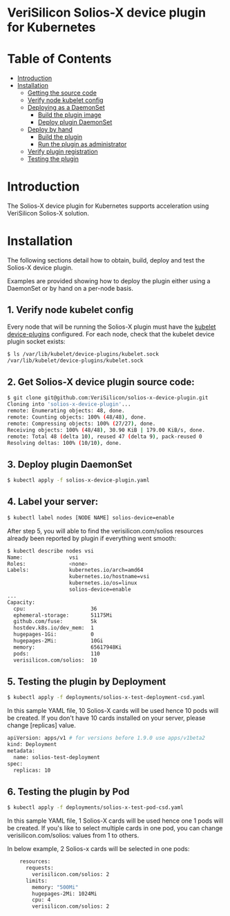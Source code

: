 # VeriSilicon Solios-X device plugin for Kubernetes

# Table of Contents

* [Introduction](#introduction)
* [Installation](#installation)
    * [Getting the source code](#getting-the-source-code)
    * [Verify node kubelet config](#verify-node-kubelet-config)
    * [Deploying as a DaemonSet](#deploying-as-a-daemonset)
        * [Build the plugin image](#build-the-plugin-image)
        * [Deploy plugin DaemonSet](#deploy-plugin-daemonset)
    * [Deploy by hand](#deploy-by-hand)
        * [Build the plugin](#build-the-plugin)
        * [Run the plugin as administrator](#run-the-plugin-as-administrator)
    * [Verify plugin registration](#verify-plugin-registration)
    * [Testing the plugin](#testing-the-plugin)

# Introduction

The Solios-X device plugin for Kubernetes supports acceleration using VeriSilicon Solios-X solution.

# Installation

The following sections detail how to obtain, build, deploy and test the Solios-X device plugin.

Examples are provided showing how to deploy the plugin either using a DaemonSet or by hand on a per-node basis.

## 1. Verify node kubelet config

Every node that will be running the Solios-X plugin must have the
[kubelet device-plugins](https://kubernetes.io/docs/concepts/extend-kubernetes/compute-storage-net/device-plugins/)
configured. For each node, check that the kubelet device plugin socket exists:

```bash
$ ls /var/lib/kubelet/device-plugins/kubelet.sock
/var/lib/kubelet/device-plugins/kubelet.sock
```

## 2. Get Solios-X device plugin source code:

```bash
$ git clone git@github.com:VeriSilicon/solios-x-device-plugin.git
Cloning into 'solios-x-device-plugin'...
remote: Enumerating objects: 48, done.
remote: Counting objects: 100% (48/48), done.
remote: Compressing objects: 100% (27/27), done.
Receiving objects: 100% (48/48), 30.90 KiB | 179.00 KiB/s, done.
remote: Total 48 (delta 10), reused 47 (delta 9), pack-reused 0
Resolving deltas: 100% (10/10), done.
```

## 3. Deploy plugin DaemonSet

```bash
$ kubectl apply -f solios-x-device-plugin.yaml
```

## 4. Label your server:

```bash
$ kubectl label nodes [NODE NAME] solios-device=enable
```
After step 5, you will able to find the verisilicon.com/solios resources already been reported by plugin if everything went smooth:
```bash
$ kubectl describe nodes vsi
Name:               vsi
Roles:              <none>
Labels:             kubernetes.io/arch=amd64
                    kubernetes.io/hostname=vsi
                    kubernetes.io/os=linux
                    solios-device=enable
...
Capacity:
  cpu:                     36
  ephemeral-storage:       51175Mi
  github.com/fuse:         5k
  hostdev.k8s.io/dev_mem:  1
  hugepages-1Gi:           0
  hugepages-2Mi:           10Gi
  memory:                  65617948Ki
  pods:                    110
  verisilicon.com/solios:  10

```

## 5. Testing the plugin by Deployment

```bash
$ kubectl apply -f deployments/solios-x-test-deployment-csd.yaml
```
In this sample YAML file, 10 Solios-X cards will be used hence 10 pods will be created. If you don't have 10 cards installed on your server, please change [replicas] value.
```bash
apiVersion: apps/v1 # for versions before 1.9.0 use apps/v1beta2
kind: Deployment
metadata:
  name: solios-test-deployment
spec:
  replicas: 10

```

## 6. Testing the plugin by Pod

```bash
$ kubectl apply -f deployments/solios-x-test-pod-csd.yaml
```
In this sample YAML file, 1 Solios-X cards will be used hence one 1 pods will be created.
If you's like to select multiple cards in one pod, you can change verisilicon.com/solios: values from 1 to others.

In below example, 2 Solios-x cards will be selected in one pods:

```bash
    resources:
      requests:
        verisilicon.com/solios: 2
      limits:
        memory: "500Mi"
        hugepages-2Mi: 1024Mi
        cpu: 4
        verisilicon.com/solios: 2
```
